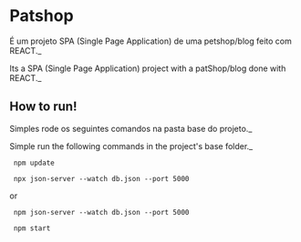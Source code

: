 # Patshop

É um projeto SPA (Single Page Application) de uma petshop/blog feito com REACT._

Its a SPA (Single Page Application) project with a patShop/blog done with REACT._

## How to run!
Simples rode os seguintes comandos na pasta base do projeto._

Simple run the following commands in the project's base folder._

 ```Node
  npm update
 ```

 ```Node
  npx json-server --watch db.json --port 5000
 ```

 or 
 ```Node
  npm json-server --watch db.json --port 5000
 ```

 ```Node
  npm start
 ```




